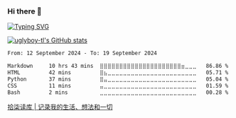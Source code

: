 ### Hi there 👋

[![Typing SVG](https://readme-typing-svg.herokuapp.com?color=%2336BCF7&lines=%E6%AC%A2%E8%BF%8E%E6%9D%A5%E5%88%B0%E9%98%BF%E4%B8%91%E7%9A%84+Github+%E4%B8%BB%E9%A1%B5)](https://git.io/typing-svg)

[![uglyboy-tl's GitHub stats](https://github-readme-stats.vercel.app/api?username=uglyboy-tl&show_icons=true&theme=merko&locale=cn)](https://github.com/uglyboy-tl)

<!--START_SECTION:waka-->

```txt
From: 12 September 2024 - To: 19 September 2024

Markdown     10 hrs 43 mins  ⣿⣿⣿⣿⣿⣿⣿⣿⣿⣿⣿⣿⣿⣿⣿⣿⣿⣿⣿⣿⣿⣶⣀⣀⣀   86.86 %
HTML         42 mins         ⣿⣦⣀⣀⣀⣀⣀⣀⣀⣀⣀⣀⣀⣀⣀⣀⣀⣀⣀⣀⣀⣀⣀⣀⣀   05.71 %
Python       37 mins         ⣿⣤⣀⣀⣀⣀⣀⣀⣀⣀⣀⣀⣀⣀⣀⣀⣀⣀⣀⣀⣀⣀⣀⣀⣀   05.04 %
CSS          11 mins         ⣤⣀⣀⣀⣀⣀⣀⣀⣀⣀⣀⣀⣀⣀⣀⣀⣀⣀⣀⣀⣀⣀⣀⣀⣀   01.59 %
Bash         2 mins          ⣀⣀⣀⣀⣀⣀⣀⣀⣀⣀⣀⣀⣀⣀⣀⣀⣀⣀⣀⣀⣀⣀⣀⣀⣀   00.28 %
```

<!--END_SECTION:waka-->

[拾柒读库 | 记录我的生活、想法和一切](https://blog.uglyboy.cn)
